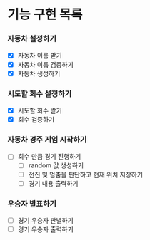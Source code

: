# 기능 구현 목록
### 자동차 설정하기
- [x] 자동차 이름 받기
- [x] 자동차 이름 검증하기
- [x] 자동차 생성하기

### 시도할 회수 설정하기
- [x] 시도할 회수 받기
- [x] 회수 검증하기

### 자동차 경주 게임 시작하기
- [ ] 회수 만큼 경기 진행하기 
  - [ ] random 값 생성하기
  - [ ] 전진 및 멈춤을 판단하고 현재 위치 저장하기
  - [ ] 경기 내용 출력하기

### 우승자 발표하기
- [ ] 경기 우승자 판별하기
- [ ] 경기 우승자 출력하기